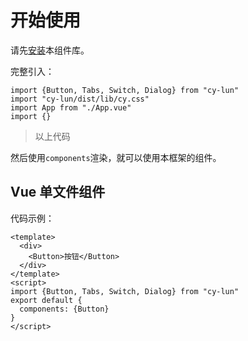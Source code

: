 # 开始使用
请先[安装](#/doc/install)本组件库。

完整引入：

```
import {Button, Tabs, Switch, Dialog} from "cy-lun"
import "cy-lun/dist/lib/cy.css" 
import App from "./App.vue"
import {}
```
> 以上代码

然后使用`components`渲染，就可以使用本框架的组件。

## Vue 单文件组件

代码示例：

```
<template>
  <div>
    <Button>按钮</Button>
  </div>
</template>
<script>
import {Button, Tabs, Switch, Dialog} from "cy-lun"
export default {
  components: {Button}
}
</script>
```